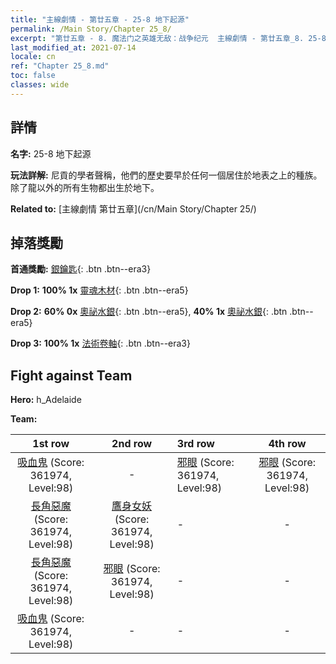 ```yaml
---
title: "主線劇情 - 第廿五章 - 25-8 地下起源"
permalink: /Main Story/Chapter 25_8/
excerpt: "第廿五章 - 8. 魔法门之英雄无敌：战争纪元  主線劇情 - 第廿五章_8. 25-8 地下起源"
last_modified_at: 2021-07-14
locale: cn
ref: "Chapter 25_8.md"
toc: false
classes: wide
---
```


## 詳情

 **名字:** 25-8 地下起源

 **玩法詳解:** 尼貢的學者聲稱，他們的歷史要早於任何一個居住於地表之上的種族。除了龍以外的所有生物都出生於地下。

 **Related to:** [主線劇情 第廿五章](/cn/Main Story/Chapter 25/)

## 掉落獎勵

 **首通獎勵:** [銀鑰匙](/cn/Items/con_693/){: .btn .btn--era3}

 **Drop 1:** **100% 1x** [靈魂木材](/cn/Items/mat_83/){: .btn .btn--era5}

 **Drop 2:** **60% 0x** [奧祕水銀](/cn/Items/mat_77/){: .btn .btn--era5}, **40% 1x** [奧祕水銀](/cn/Items/mat_77/){: .btn .btn--era5}

 **Drop 3:** **100% 1x** [法術卷軸](/cn/Items/con_694/){: .btn .btn--era3}


## Fight against Team
 **Hero:** h_Adelaide

 **Team:**


  | 1st row | 2nd row | 3rd row | 4th row |
  |:----:|:----:|:----|:----:|
  | [吸血鬼](/cn/units/Vampire/) (Score: 361974, Level:98)  | - | [邪眼](/cn/units/Beholder/) (Score: 361974, Level:98)  | [邪眼](/cn/units/Beholder/) (Score: 361974, Level:98)  |
  | [長角惡魔](/cn/units/Demon/) (Score: 361974, Level:98)  | [鷹身女妖](/cn/units/Harpy/) (Score: 361974, Level:98)  | - | - |
  | [長角惡魔](/cn/units/Demon/) (Score: 361974, Level:98)  | [邪眼](/cn/units/Beholder/) (Score: 361974, Level:98)  | - | - |
  | [吸血鬼](/cn/units/Vampire/) (Score: 361974, Level:98)  | - | - | - |


